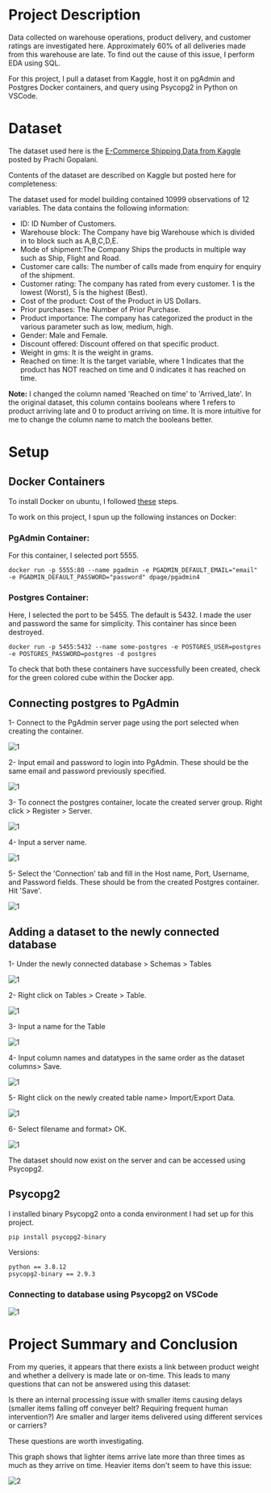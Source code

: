 # Project Description

Data collected on warehouse operations, product delivery, and customer ratings are investigated here. Approximately 60% of all deliveries made from this warehouse are late. To find out the cause of this issue, I perform EDA using SQL.

For this project, I pull a dataset from Kaggle, host it on pgAdmin and Postgres Docker containers, and query using Psycopg2 in Python on VSCode.

# Dataset

The dataset used here is the [E-Commerce Shipping Data from Kaggle](https://www.kaggle.com/datasets/prachi13/customer-analytics) posted by Prachi Gopalani. 

Contents of the dataset are described on Kaggle but posted here for completeness:

The dataset used for model building contained 10999 observations of 12 variables.
The data contains the following information:

- ID: ID Number of Customers.
- Warehouse block: The Company have big Warehouse which is divided in to block such as A,B,C,D,E.
- Mode of shipment:The Company Ships the products in multiple way such as Ship, Flight and Road.
- Customer care calls: The number of calls made from enquiry for enquiry of the shipment.
- Customer rating: The company has rated from every customer. 1 is the lowest (Worst), 5 is the highest (Best).
- Cost of the product: Cost of the Product in US Dollars.
- Prior purchases: The Number of Prior Purchase.
- Product importance: The company has categorized the product in the various parameter such as low, medium, high.
- Gender: Male and Female.
- Discount offered: Discount offered on that specific product.
- Weight in gms: It is the weight in grams.
- Reached on time: It is the target variable, where 1 Indicates that the product has NOT reached on time and 0 indicates it has reached on time.

**Note:** I changed the column named 'Reached on time' to 'Arrived_late'. In the original dataset, this column contains booleans where 1 refers to product arriving late and 0 to product arriving on time. It is more intuitive for me to change the column name to match the booleans better.

# Setup
## Docker Containers

To install Docker on ubuntu, I followed [these](https://docs.docker.com/desktop/install/ubuntu/) steps.

To work on this project, I spun up the following instances on Docker:

### PgAdmin Container:

For this container, I selected port 5555.

```
docker run -p 5555:80 --name pgadmin -e PGADMIN_DEFAULT_EMAIL="email" -e PGADMIN_DEFAULT_PASSWORD="password" dpage/pgadmin4
```

### Postgres Container:

Here, I selected the port to be 5455. The default is 5432. I made the user and password the same for simplicity. This container has since been destroyed.
```
docker run -p 5455:5432 --name some-postgres -e POSTGRES_USER=postgres -e POSTGRES_PASSWORD=postgres -d postgres
```

To check that both these containers have successfully been created, check for the green colored cube within the Docker app.

## Connecting postgres to PgAdmin

1- Connect to the PgAdmin server page using the port selected when creating the container.

![1](.images/1.png)

2- Input email and password to login into PgAdmin. These should be the same email and password previously specified.

![1](.images/2.png)

3- To connect the postgres container, locate the created server group. Right click > Register > Server.

![1](.images/5.png)

4- Input a server name.

![1](.images/6.png)

5- Select the 'Connection' tab and fill in the Host name, Port, Username, and Password fields. These should be from the created Postgres container. Hit 'Save'.

![1](.images/7.png)

## Adding a dataset to the newly connected database

1- Under the newly connected database > Schemas > Tables 

![1](.images/16.png)

2- Right click on Tables > Create > Table.

![1](.images/8.png)

3- Input a name for the Table

![1](.images/9.png)

4- Input column names and datatypes in the same order as the dataset columns> Save.

![1](.images/10.png)

5- Right click on the newly created table name> Import/Export Data.

![1](.images/11.png)

6- Select filename and format> OK.

![1](.images/12.png)

The dataset should now exist on the server and can be accessed using Psycopg2.




## Psycopg2

I installed binary Psycopg2 onto a conda environment I had set up for this project. 


```
pip install psycopg2-binary
```

Versions:

```
python == 3.8.12
psycopg2-binary == 2.9.3
```

### Connecting to database using Psycopg2 on VSCode

![1](.images/14.png)
# Project Summary and Conclusion

From my queries, it appears that there exists a link between product weight and whether a delivery is made late or on-time. This leads to many questions that can not be answered using this dataset:

Is there an internal processing issue with smaller items causing delays (smaller items falling off conveyer belt? Requiring frequent human intervention?) Are smaller and larger items delivered using different services or carriers?

These questions are worth investigating.

This graph shows that lighter items arrive late more than three times as much as they arrive on time. Heavier items don't seem to have this issue:

![2](.images/graph_visualiser-1662571557102.png)